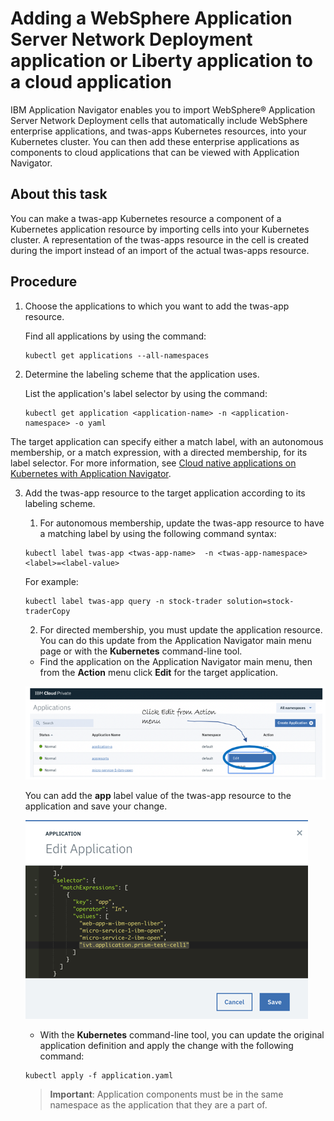 # Adding a WebSphere Application Server Network Deployment application or Liberty application to a cloud application

IBM Application Navigator enables you to import WebSphere® Application Server Network Deployment cells that automatically include WebSphere enterprise applications, and twas-apps Kubernetes resources, into your Kubernetes cluster. You can then add these enterprise applications as components to cloud applications that can be viewed with Application Navigator.

## About this task

You can make a twas-app Kubernetes resource a component of a Kubernetes application resource by importing cells into your Kubernetes cluster. A representation of the twas-apps resource in the cell is created during the import instead of an import of the actual twas-apps resource.

## Procedure

1. Choose the applications to which you want to add the twas-app resource.

    Find all applications by using the command:
    ```
    kubectl get applications --all-namespaces
    ```
2. Determine the labeling scheme that the application uses.
    
    List the application's label selector by using the command:
    ```
    kubectl get application <application-name> -n <application-namespace> -o yaml
    ```

The target application can specify either a match label, with an autonomous membership, or a match expression, with a directed membership, for its label selector. For more information, see [Cloud native applications on Kubernetes with Application Navigator](https://www.ibm.com/support/knowledgecenter/SSAW57_9.0.5/com.ibm.websphere.nd.multiplatform.doc/ae/rcld_cloud_appnav.html).

3. Add the twas-app resource to the target application according to its labeling scheme.
    1. For autonomous membership, update the twas-app resource to have a matching label by using the following command syntax:
    ```
    kubectl label twas-app <twas-app-name>  -n <twas-app-namespace> <label>=<label-value>
    ```
    For example: 
    ```
    kubectl label twas-app query -n stock-trader solution=stock-traderCopy
    ```
    2. For directed membership, you must update the application resource. You can do this update from the Application Navigator main menu page or with the **Kubernetes** command-line tool.
     * Find the application on the Application Navigator main menu, then from the **Action** menu click **Edit** for the target application.

     ![](images/addtwaslib.1.png?raw=true)

     You can add the **app** label value of the twas-app resource to the application and save your change.

     ![](images/addtwaslib.2.png?raw=true)

     * With the **Kubernetes** command-line tool, you can update the original application definition and apply the change with the following command:
     
     ```
     kubectl apply -f application.yaml
     ```

     > **Important**: Application components must be in the same namespace as the application that they are a part of.
